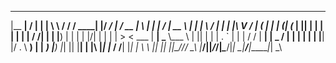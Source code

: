 
  _______ __  __ _    ___   __   _____ ______  _____ _____ _____ ____  _   _ _____ ____________ _____  
 |__   __|  \/  | |  | \ \ / /  / ____|  ____|/ ____/ ____|_   _/ __ \| \ | |_   _|___  /  ____|  __ \ 
    | |  | \  / | |  | |\ V /  | (___ | |__  | (___| (___   | || |  | |  \| | | |    / /| |__  | |__) |
    | |  | |\/| | |  | | > <    \___ \|  __|  \___ \\___ \  | || |  | | . ` | | |   / / |  __| |  _  / 
    | |  | |  | | |__| |/ . \   ____) | |____ ____) |___) |_| || |__| | |\  |_| |_ / /__| |____| | \ \ 
    |_|  |_|  |_|\____//_/ \_\ |_____/|______|_____/_____/|_____\____/|_| \_|_____/_____|______|_|  \_\
                                                                                                       
